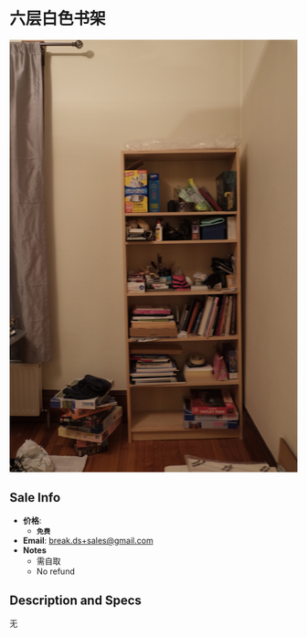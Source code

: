 # 六层白色书架

![Printer](https://github.com/breakds/moving-sales/blob/master/photo/resized/bookshelf.png)

## Sale Info

* **价格**: 
  * **`免费`**
* **Email**: break.ds+sales@gmail.com
* **Notes**
  * 需自取
  * No refund

## Description and Specs

无
